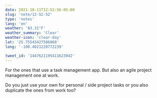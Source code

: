 ```yaml
---
date: 2021-10-11T12:52:56-05:00
slug: 'note/12-52-52'
type: 'notes'
lang: 'en'
weather: '83.31°F'
weather_summary: 'Clear'
weather-icon: 'clear-day'
lat: '25.75543427586868'
long: '-100.4021220772239'

tweet_id: '1447621195411623942'
---
```

For the ones that use a task management app. But also an agile project management one at work.

Do you just use your own for personal / side project tasks or you also duplicate the ones from work too?